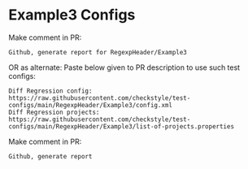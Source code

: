 # Example3 Configs
Make comment in PR:
```
Github, generate report for RegexpHeader/Example3
```
OR as alternate:
Paste below given to PR description to use such test configs:
```
Diff Regression config: https://raw.githubusercontent.com/checkstyle/test-configs/main/RegexpHeader/Example3/config.xml
Diff Regression projects: https://raw.githubusercontent.com/checkstyle/test-configs/main/RegexpHeader/Example3/list-of-projects.properties
```
Make comment in PR:
```
Github, generate report
```
